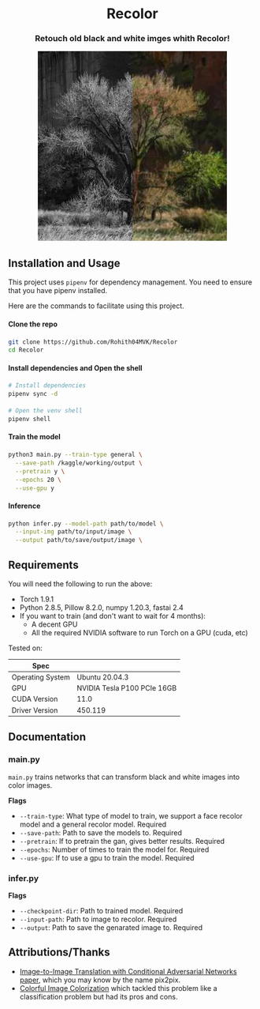 <h1 align="center"> Recolor</h1>
<h3 align="center">Retouch old black and white imges whith Recolor!</h3>
<p align="center"><img src="images/index.jpg" /></p>

## Installation and Usage

This project uses `pipenv` for dependency management. You need to ensure that you have pipenv installed.

Here are the commands to facilitate using this project.

#### Clone the repo

```sh
git clone https://github.com/Rohith04MVK/Recolor
cd Recolor
```

#### Install dependencies and Open the shell

```sh
# Install dependencies
pipenv sync -d

# Open the venv shell
pipenv shell
```

#### Train the model

```sh
python3 main.py --train-type general \
  --save-path /kaggle/working/output \
  --pretrain y \
  --epochs 20 \
  --use-gpu y
```

#### Inference

```sh
python infer.py --model-path path/to/model \
  --input-img path/to/input/image \
  --output path/to/save/output/image \
```

## Requirements

You will need the following to run the above:

- Torch 1.9.1
- Python 2.8.5, Pillow 8.2.0, numpy 1.20.3, fastai 2.4
- If you want to train (and don't want to wait for 4 months):
  - A decent GPU
  - All the required NVIDIA software to run Torch on a GPU (cuda, etc)

Tested on:

| Spec             |                             |
| ---------------- | --------------------------- |
| Operating System | Ubuntu 20.04.3              |
| GPU              | NVIDIA Tesla P100 PCIe 16GB |
| CUDA Version     | 11.0                        |
| Driver Version   | 450.119                     |

## Documentation

### main.py

`main.py` trains networks that can transform black and white images into color images.

**Flags**

- `--train-type`: What type of model to train, we support a face recolor model and a general recolor model. Required
- `--save-path`: Path to save the models to. Required
- `--pretrain`: If to pretrain the gan, gives better results. Required
- `--epochs`: Number of times to train the model for. Required
- `--use-gpu`: If to use a gpu to train the model. Required

### infer.py

**Flags**

- `--checkpoint-dir`: Path to trained model. Required
- `--input-path`: Path to image to recolor. Required
- `--output`: Path to save the genarated image to. Required

## Attributions/Thanks

- [Image-to-Image Translation with Conditional Adversarial Networks paper](https://arxiv.org/abs/1611.07004), which you may know by the name pix2pix.
- [Colorful Image Colorization](https://arxiv.org/abs/1603.08511) which tackled this problem like a classification problem but had its pros and cons.
